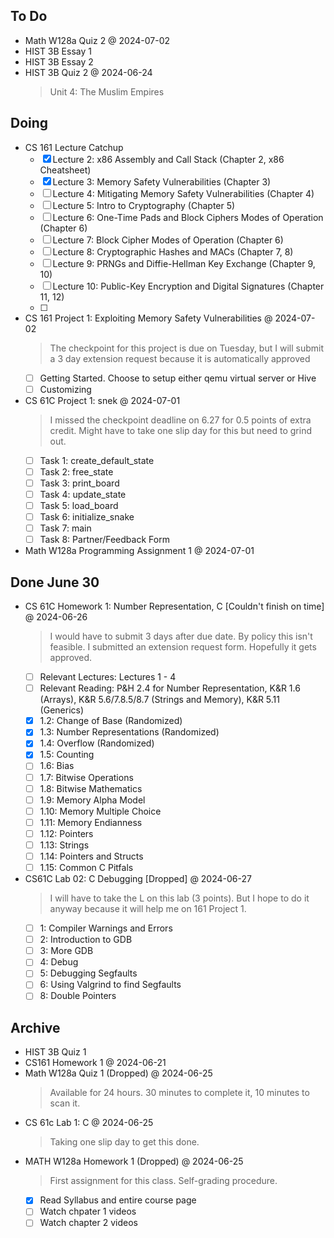 ## To Do

- Math W128a Quiz 2
    @ 2024-07-02
- HIST 3B Essay 1
- HIST 3B Essay 2
- HIST 3B Quiz 2
    @ 2024-06-24
    > Unit 4: The Muslim Empires

## Doing

- CS 161 Lecture Catchup
    * [x] Lecture 2: x86 Assembly and Call Stack (Chapter 2, x86 Cheatsheet)
    * [x] Lecture 3: Memory Safety Vulnerabilities (Chapter 3)
    * [ ] Lecture 4: Mitigating Memory Safety Vulnerabilities (Chapter 4)
    * [ ] Lecture 5: Intro to Cryptography (Chapter 5)
    * [ ] Lecture 6: One-Time Pads and Block Ciphers Modes of Operation (Chapter 6)
    * [ ] Lecture 7: Block Cipher Modes of Operation (Chapter 6)
    * [ ] Lecture 8: Cryptographic Hashes and MACs (Chapter 7, 8)
    * [ ] Lecture 9: PRNGs and Diffie-Hellman Key Exchange (Chapter 9, 10)
    * [ ] Lecture 10: Public-Key Encryption and Digital Signatures (Chapter 11, 12)
    * [ ] 
- CS 161 Project 1: Exploiting Memory Safety Vulnerabilities
    @ 2024-07-02
    > The checkpoint for this project is due on Tuesday, but I will submit a 3 day extension request because it is automatically approved
    * [ ] Getting Started. Choose to setup either qemu virtual server or Hive
    * [ ] Customizing
- CS 61C Project 1: snek
    @ 2024-07-01
    > I missed the checkpoint deadline on 6.27 for 0.5 points of extra credit. Might have to take one slip day for this but need to grind out.
    * [ ] Task 1: create_default_state
    * [ ] Task 2: free_state
    * [ ] Task 3: print_board
    * [ ] Task 4: update_state
    * [ ] Task 5: load_board
    * [ ] Task 6: initialize_snake
    * [ ] Task 7: main
    * [ ] Task 8: Partner/Feedback Form
- Math W128a Programming Assignment 1
    @ 2024-07-01

## Done June 30

- CS 61C Homework 1: Number Representation, C [Couldn't finish on time]
    @ 2024-06-26
    > I would have to submit 3 days after due date. By policy this isn't feasible. I submitted an extension request form. Hopefully it gets approved. 
    * [ ] Relevant Lectures: Lectures 1 - 4
    * [ ] Relevant Reading: P&H 2.4 for Number Representation, K&R 1.6 (Arrays), K&R 5.6/7.8.5/8.7 (Strings and Memory), K&R 5.11 (Generics)
    * [x] 1.2: Change of Base (Randomized)
    * [x] 1.3: Number Representations (Randomized)
    * [x] 1.4: Overflow (Randomized)
    * [x] 1.5: Counting
    * [ ] 1.6: Bias
    * [ ] 1.7: Bitwise Operations
    * [ ] 1.8: Bitwise Mathematics
    * [ ] 1.9: Memory Alpha Model
    * [ ] 1.10: Memory Multiple Choice
    * [ ] 1.11: Memory Endianness
    * [ ] 1.12: Pointers
    * [ ] 1.13: Strings
    * [ ] 1.14: Pointers and Structs
    * [ ] 1.15: Common C Pitfals
- CS61C Lab 02: C Debugging [Dropped]
    @ 2024-06-27
    > I will have to take the L on this lab (3 points). But I hope to do it anyway because it will help me on 161 Project 1.
    * [ ] 1: Compiler Warnings and Errors
    * [ ] 2: Introduction to GDB
    * [ ] 3: More GDB
    * [ ] 4: Debug
    * [ ] 5: Debugging Segfaults
    * [ ] 6: Using Valgrind to find Segfaults
    * [ ] 8: Double Pointers

## Archive

- HIST 3B Quiz 1
- CS161 Homework 1
    @ 2024-06-21
- Math W128a Quiz 1 (Dropped)
    @ 2024-06-25
    > Available for 24 hours. 30 minutes to complete it, 10 minutes to scan it. 
- CS 61c Lab 1: C
    @ 2024-06-25
    > Taking one slip day to get this done.
- MATH W128a Homework 1 (Dropped)
    @ 2024-06-25
    > First assignment for this class. Self-grading procedure. 
    * [x] Read Syllabus and entire course page
    * [ ] Watch chpater 1 videos
    * [ ] Watch chapter 2 videos
